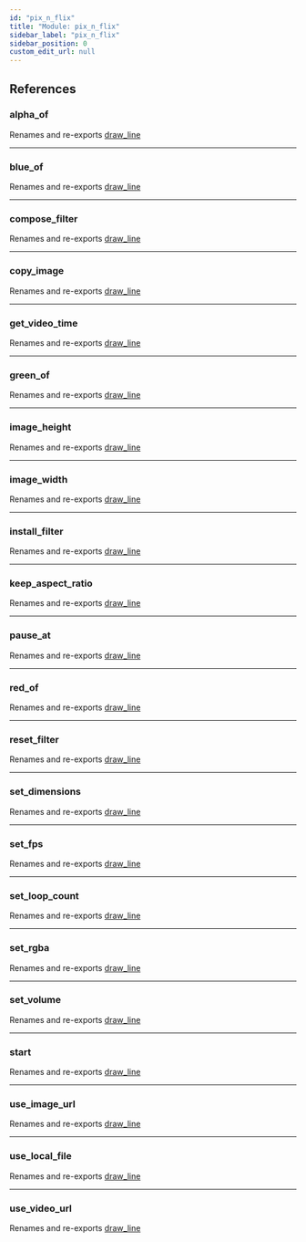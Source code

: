 ```yaml
---
id: "pix_n_flix"
title: "Module: pix_n_flix"
sidebar_label: "pix_n_flix"
sidebar_position: 0
custom_edit_url: null
---
```


## References

### alpha\_of

Renames and re-exports [draw_line](painter.md#draw_line)

___

### blue\_of

Renames and re-exports [draw_line](painter.md#draw_line)

___

### compose\_filter

Renames and re-exports [draw_line](painter.md#draw_line)

___

### copy\_image

Renames and re-exports [draw_line](painter.md#draw_line)

___

### get\_video\_time

Renames and re-exports [draw_line](painter.md#draw_line)

___

### green\_of

Renames and re-exports [draw_line](painter.md#draw_line)

___

### image\_height

Renames and re-exports [draw_line](painter.md#draw_line)

___

### image\_width

Renames and re-exports [draw_line](painter.md#draw_line)

___

### install\_filter

Renames and re-exports [draw_line](painter.md#draw_line)

___

### keep\_aspect\_ratio

Renames and re-exports [draw_line](painter.md#draw_line)

___

### pause\_at

Renames and re-exports [draw_line](painter.md#draw_line)

___

### red\_of

Renames and re-exports [draw_line](painter.md#draw_line)

___

### reset\_filter

Renames and re-exports [draw_line](painter.md#draw_line)

___

### set\_dimensions

Renames and re-exports [draw_line](painter.md#draw_line)

___

### set\_fps

Renames and re-exports [draw_line](painter.md#draw_line)

___

### set\_loop\_count

Renames and re-exports [draw_line](painter.md#draw_line)

___

### set\_rgba

Renames and re-exports [draw_line](painter.md#draw_line)

___

### set\_volume

Renames and re-exports [draw_line](painter.md#draw_line)

___

### start

Renames and re-exports [draw_line](painter.md#draw_line)

___

### use\_image\_url

Renames and re-exports [draw_line](painter.md#draw_line)

___

### use\_local\_file

Renames and re-exports [draw_line](painter.md#draw_line)

___

### use\_video\_url

Renames and re-exports [draw_line](painter.md#draw_line)

